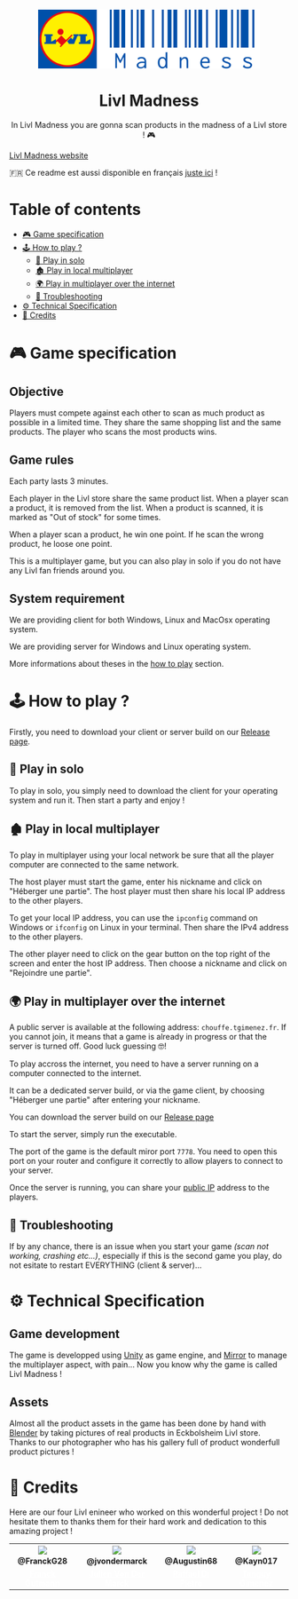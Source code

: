 <br/>
<br/>
<h1 align="center"><img src="./doc/picture/Livl_Madness.png" width="400px"/>
<br/><br/>
  Livl Madness
</h1>
<p align="center">In Livl Madness you are gonna scan products in the madness of a Livl store ! 🎮</p>

[Livl Madness website](https://livl.franck-g.fr/)

🇫🇷 Ce readme est aussi disponible en français [juste ici](./doc/README_FR.md) !

# Table of contents

- [🎮 Game specification](#game-specification)
- [🕹️ How to play ?](#how-to-play-?)
  - [🙋 Play in solo](#play-in-solo)
  - [🏚️ Play in local multiplayer](play-in-local-multiplayer)
  - [🌍 Play in multiplayer over the internet](#play-in-multiplayer-over-the-internet)
  - [🙅 Troubleshooting](#troubleshooting)
- [⚙️ Technical Specification](#technical-Specification)
- [💖 Credits](#credits)

# 🎮 Game specification

## Objective

Players must compete against each other to scan as much product as possible in a limited time. They share the same shopping list and the same products. The player who scans the most products wins.

## Game rules

Each party lasts 3 minutes.

Each player in the Livl store share the same product list. When a player scan a product, it is removed from the list. When a product is scanned, it is marked as "Out of stock" for some times.

When a player scan a product, he win one point. If he scan the wrong product, he loose one point.

This is a multiplayer game, but you can also play in solo if you do not have any Livl fan friends around you.

## System requirement

We are providing client for both Windows, Linux and MacOsx operating system.

We are providing server for Windows and Linux operating system.

More informations about theses in the [how to play](#How-to-play-?) section.

# 🕹️ How to play ?

Firstly, you need to download your client or server build on our [Release page](https://github.com/Livl-Corporation/livl-madness/releases).

## 🙋 Play in solo

To play in solo, you simply need to download the client for your operating system and run it.
Then start a party and enjoy !

## 🏚️ Play in local multiplayer

To play in multiplayer using your local network be sure that all the player computer are connected to the same network.

The host player must start the game, enter his nickname and click on "Héberger une partie". The host player must then share his local IP address to the other players.

To get your local IP address, you can use the `ipconfig` command on Windows or `ifconfig` on Linux in your terminal. Then share the IPv4 address to the other players.

The other player need to click on the gear button on the top right of the screen and enter the host IP address.
Then choose a nickname and click on "Rejoindre une partie".

## 🌍 Play in multiplayer over the internet

A public server is available at the following address: `chouffe.tgimenez.fr`.
If you cannot join, it means that a game is already in progress or that the server is turned off. Good luck guessing 🤓!

To play accross the internet, you need to have a server running on a computer connected to the internet.

It can be a dedicated server build, or via the game client, by choosing "Héberger une partie" after entering your nickname.

You can download the server build on our [Release page](https://github.com/Livl-Corporation/livl-madness/releases)

To start the server, simply run the executable.

The port of the game is the default miror port `7778`. You need to open this port on your router and configure it correctly to allow players to connect to your server.

Once the server is running, you can share your [public IP](https://whatismyipaddress.com/) address to the players.

## 🙅 Troubleshooting

If by any chance, there is an issue when you start your game _(scan not working, crashing etc...)_, especially if this is the second game you play, do not esitate to restart EVERYTHING (client & server)...

# ⚙️ Technical Specification

## Game development

The game is developped using [Unity](https://unity.com/fr) as game engine, and [Mirror](https://mirror-networking.com/) to manage the multiplayer aspect, with pain... Now you know why the game is called Livl Madness !

## Assets

Almost all the product assets in the game has been done by hand with [Blender](https://www.blender.org/) by taking pictures of real products in Eckbolsheim Livl store. Thanks to our photographer who has his gallery full of product wonderfull product pictures !

# 💖 Credits

Here are our four Livl enineer who worked on this wonderful project ! Do not hesitate them to thanks them for their hard work and dedication to this amazing project !

<table align="center">
  <tr>
    <th><img src="https://avatars.githubusercontent.com/u/19238963?v=4?v=4?size=115" width="115"><br><strong>@FranckG28</strong></th>
    <th><img  src="https://avatars.githubusercontent.com/u/62793491?v=4?size=115" width="115"><br><strong>@jvondermarck</strong></th>
    <th><img  src="https://avatars.githubusercontent.com/u/67447144?v=4?size=115" width="115"><br><strong>@Augustin68</strong></th>
    <th><img  src="https://avatars.githubusercontent.com/u/51646882?v=4?size=115" width="115"><br><strong>@Kayn017</strong></th>
  </tr>
  <tr align="center">
    <td><b><a href="https://github.com/FranckG28" style="color: white">Franck Gutmann</a></b></td>
    <td><b><a href="https://github.com/jvondermarck" style="color: white">Julien Von Der Marck</a></b></td>
    <td><b><a href="https://github.com/Augustin68" style="color: white">Raffael Di Pietro</a></b></td>
    <td><b><a href="https://github.com/Kayn017" style="color: white">Tanguy Gimenez</a></b></td>
  </tr>
</table>
